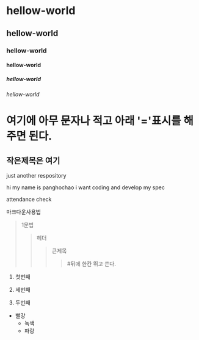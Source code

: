 # hellow-world
## hellow-world

###  hellow-world

####  hellow-world

#####  hellow-world

######  hellow-world


여기에 아무 문자나 적고 아래 '='표시를 해주면 된다.
==

작은제목은 여기
--

just another respository


hi my name is panghochao
i want coding and develop my spec


attendance check


마크다운사용법
>1문법
>>헤더
>>>큰제목
>>>>#뒤에 한칸 뛰고 쓴다.


1. 첫번째

3. 세번째

2. 두번째





* 빨강
  * 녹색
   * 파랑




